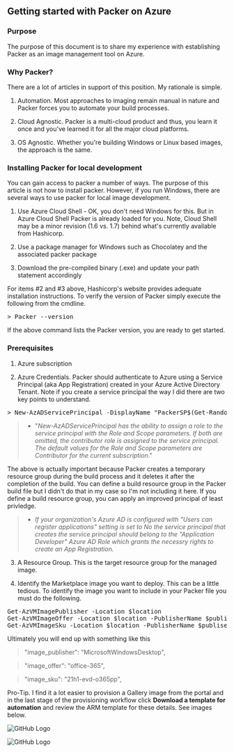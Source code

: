 ## Getting started with Packer on Azure

### Purpose

The purpose of this document is to share my experience with establishing Packer as an image management tool on Azure.

### Why Packer?

There are a lot of articles in support of this position. My rationale is simple. 

1. Automation. Most approaches to imaging remain manual in nature and Packer forces you to automate your build processes.

2. Cloud Agnostic. Packer is a multi-cloud product and thus, you learn it once and you've learned it for all the major cloud platforms. 

3. OS Agnostic. Whether you're building Windows or Linux based images, the approach is the same.

### Installing Packer for local development

You can gain access to packer a number of ways. The purpose of this article is not how to install packer. However, if you run Windows, there are several ways to use packer for local image development.

1. Use Azure Cloud Shell - OK, you don't need Windows for this. But in Azure Cloud Shell Packer is already loaded for you. Note, Cloud Shell may be a minor revision (1.6 vs. 1.7) behind what's currently available from Hashicorp. 

2. Use a package manager for Windows such as Chocolatey and the associated packer package
 
3. Download the pre-compiled binary (.exe) and update your path statement accordingly

For items #2 and #3 above, Hashicorp's website provides adequate installation instructions. To verify the version of Packer simply execute the following from the cmdline.

<pre lang="...">
> Packer --version
</pre>

If the above command lists the Packer version, you are ready to get started.

### Prerequisites

1. Azure subscription

2. Azure Credentials. Packer should authenticate to Azure using a Service Principal (aka App Registration) created in your Azure Active Directory Tenant. Note if you create a service principal the way I did there are two key points to understand.

<pre lang="...">
> New-AzADServicePrincipal -DisplayName "PackerSP$(Get-Random)"
</pre>

> - "*New-AzADServicePrincipal has the ability to assign a role to the service principal with the Role and Scope parameters. If both are omitted, the contributor role is assigned to the service principal. The default values for the Role and Scope parameters are Contributor for the current subscription*." 

The above is actually important because Packer creates a temporary resource group during the build process and it deletes it after the completion of the build. You can define a build resource group in the Packer build file but I didn't do that in my case so I'm not including it here. If you define a build resource group, you can apply an improved principal of least privledge.

> - *If your organization's Azure AD is configured with "Users can register applications" setting is set to No the service principal that creates the service principal should belong to the "Application Developer" Azure AD Role which grants the necessry rights to create an App Registration.*

3. A Resource Group. This is the target resource group for the managed image.

4. Identify the Marketplace image you want to deploy. This can be a little tedious. To identify the image you want to include in your Packer file you must do the following.

<pre lang="...">
Get-AzVMImagePublisher -Location $location
Get-AzVMImageOffer -Location $location -PublisherName $publisherName
Get-AzVMImageSku -Location $location -PublisherName $publiserName -Offer $offer
</pre>

Ultimately you will end up with something like this

> "image_publisher": "MicrosoftWindowsDesktop",

> "image_offer": "office-365",

> "image_sku": "21h1-evd-o365pp",

Pro-Tip. I find it a lot easier to provision a Gallery image from the portal and in the last stage of the provisioning workflow click **Download a template for automation** and review the ARM template for these details. See images below.

![GitHub Logo](/images/packerImage1.jpg)

![GitHub Logo](/images/packerImage2.jpg)



